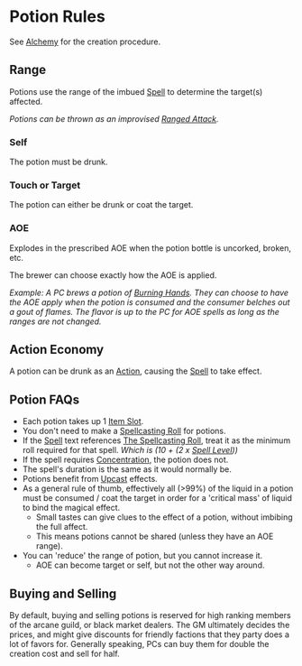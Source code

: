 # Potion Rules

See [Alchemy](Alchemy.md) for the creation procedure.

## Range

Potions use the range of the imbued [Spell](../Spellcasting/Spells.md) to determine the target(s) affected.

*Potions can be thrown as an improvised [Ranged Attack](../../Game%20Procedures/Combat/Ranged%20Attack.md).*

### Self

The potion must be drunk.

### Touch or Target

The potion can either be drunk or coat the target.

### AOE

Explodes in the prescribed AOE when the potion bottle is uncorked, broken, etc.

The brewer can choose exactly how the AOE is applied.

*Example: A PC brews a potion of [Burning Hands](../Spells/Spells%20by%20Level/Level%201/Burning%20Hands.md). They can choose to have the AOE apply when the potion is consumed and the consumer belches out a gout of flames. The flavor is up to the PC for AOE spells as long as the ranges are not changed.*

## Action Economy

A potion can be drunk as an [Action](../../Game%20Procedures/Core%20Procedures/Action.md), causing the [Spell](../Spellcasting/Spells.md) to take effect.

## Potion FAQs

- Each potion takes up 1 [Item Slot](../../Player%20Characters/Derived%20Statistics/Item%20Slots.md).
- You don't need to make a [Spellcasting Roll](../Spellcasting/Spellcasting.md#The%20Spellcasting%20Roll) for potions.
- If the [Spell](../Spellcasting/Spells.md) text references [The Spellcasting Roll](../Spellcasting/Spellcasting.md#The%20Spellcasting%20Roll), treat it as the minimum roll required for that spell. *Which is (10 + (2 x [Spell Level](../Spells/Spell%20Level.md)))*
- If the spell requires [Concentration](../Spellcasting/Concentration.md), the potion does not.
- The spell's duration is the same as it would normally be.
- Potions benefit from [Upcast](../Spellcasting/Spellcasting.md#Upcast) effects.
- As a general rule of thumb, effectively all (>99%) of the liquid in a potion must be consumed / coat the target in order for a 'critical mass' of liquid to bind the magical effect.
	- Small tastes can give clues to the effect of a potion, without imbibing the full affect.
	- This means potions cannot be shared (unless they have an AOE range).
- You can 'reduce' the range of potion, but you cannot increase it.
	- AOE can become target or self, but not the other way around.

## Buying and Selling

By default, buying and selling potions is reserved for high ranking members of the arcane guild, or black market dealers. The GM ultimately decides the prices, and might give discounts for friendly factions that they party does a lot of favors for. Generally speaking, PCs can buy them for double the creation cost and sell for half.
